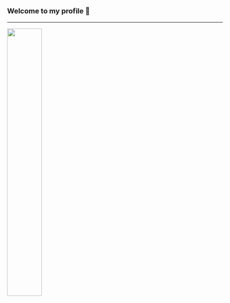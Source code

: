 ### Welcome to my profile 👋
---


<img src="https://github-readme-stats.vercel.app/api?username=ShxwZ&show_icons=true&theme=dark" width="40%"/>
 
